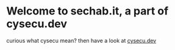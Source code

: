 # Welcome to sechab.it, a part of cysecu.dev

curious what cysecu mean?
then have a look at [cysecu.dev](https://www.cysecu.dev)
